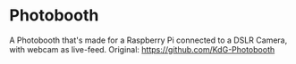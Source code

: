 # Photobooth

A Photobooth that's made for a Raspberry Pi connected to a DSLR Camera, with webcam as live-feed.
Original: https://github.com/KdG-Photobooth